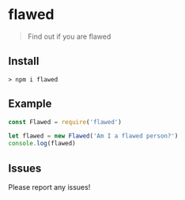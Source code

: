 # flawed
> Find out if you are flawed

## Install
`> npm i flawed`

## Example
```js
const Flawed = require('flawed')

let flawed = new Flawed('Am I a flawed person?')
console.log(flawed)
```

## Issues
Please report any issues!
